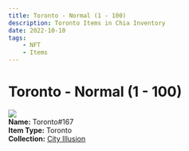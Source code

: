 ```yaml
---
title: Toronto - Normal (1 - 100)
description: Toronto Items in Chia Inventory
date: 2022-10-10
tags:
    - NFT
    - Items
---
```


# Toronto - Normal (1 - 100)
<div class="item_thumbnail">
<img loading="lazy" src="https://tlxuu5oc6fgsn63bqs545hzxhxsvajgyfye25dzd2jgcfoezazyq.arweave.net/mu9KdcLxTSb7YYS7zp83PeVQJNguCa6PI9JMIriZBnE"><br/>
<div><strong>Name:</strong> Toronto#167</div>
<div><strong>Item Type:</strong> Toronto</div>
<div><strong>Collection:</strong> <a href="https://www.spacescan.io/xch/nft/collection/col1lend2dcn558km4wcwta4xnkfv3xpcmlp9kyt0m909emvfxechlyqdl5ndg">City Illusion</a></div>
</div>


